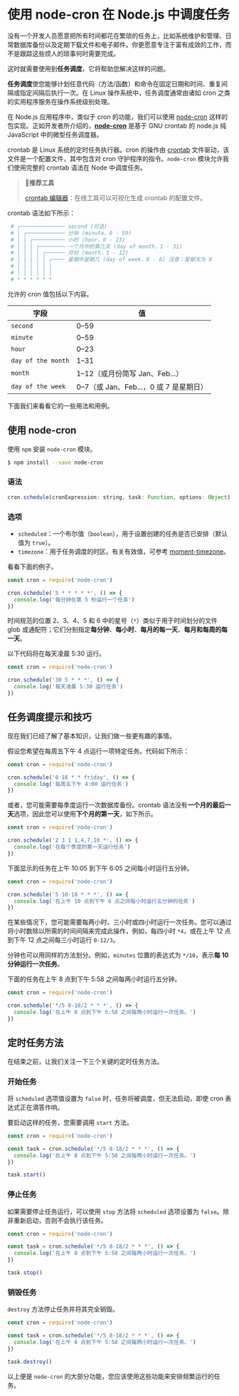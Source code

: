 # 使用 node-cron 在 Node.js 中调度任务

没有一个开发人员愿意把所有时间都花在繁琐的任务上，比如系统维护和管理、日常数据库备份以及定期下载文件和电子邮件。你更愿意专注于富有成效的工作，而不是跟踪这些烦人的琐事何时需要完成。

这时就需要使用到**任务调度**，它将帮助您解决这样的问题。

**任务调度**使您能够计划任意代码（方法/函数）和命令在固定日期和时间、重复间隔或指定间隔后执行一次。在 Linux 操作系统中，任务调度通常由诸如 cron 之类的实用程序服务在操作系统级别处理。

在 Node.js 应用程序中，类似于 cron 的功能，我们可以使用 [node-cron](https://github.com/kelektiv/node-cron) 这样的包实现。正如开发者所介绍的，**[node-cron](https://www.npmjs.com/package/node-cron)** 是基于 GNU crontab 的 node.js 纯 JavaScript 中的微型任务调度器。

crontab 是 Linux 系统的定时任务执行器。cron 的操作由 [crontab](https://www.gnu.org/software/mcron/manual/html_node/Crontab-file.html) 文件驱动，该文件是一个配置文件，其中包含对 cron 守护程序的指令。`node-cron` 模块允许我们使用完整的 crontab 语法在 Node 中调度任务。

> 🎉**推荐工具**
>
> [crontab 编辑器](https://crontab.guru/)：在线工具可以可视化生成 crontab 的配置文件。

crontab 语法如下所示：

```bash
 # ┌────────────── second (可选)
 # │ ┌──────────── 分钟 (minute，0 - 59)
 # │ │ ┌────────── 小时 (hour，0 - 23)
 # │ │ │ ┌──────── 一个月中的第几天 (day of month，1 - 31)
 # │ │ │ │ ┌────── 月份 (month，1 - 12)
 # │ │ │ │ │ ┌──── 星期中星期几 (day of week，0 - 6) 注意：星期天为 0
 # │ │ │ │ │ │
 # │ │ │ │ │ │
 # * * * * * *
```

允许的 cron 值包括以下内容。

| **字段**           | **值**                                 |
| ------------------ | -------------------------------------- |
| `second`           | 0–59                                   |
| `minute`           | 0–59                                   |
| `hour`             | 0–23                                   |
| `day of the month` | 1–31                                   |
| `month`            | 1–12（或月份简写 Jan、Feb...）         |
| `day of the week`  | 0–7（或 Jan、Feb...，0 或 7 是星期日） |

下面我们来看看它的一些用法和用例。

## 使用 node-cron

使用 `npm` 安装 `node-cron` 模块。

```bash
$ npm install --save node-cron
```

### 语法

```js
cron.schedule(cronExpression: string, task: Function, options: Object)
```

### 选项

- `scheduled`：一个布尔值（`boolean`），用于设置创建的任务是否已安排（默认值为 `true`）。
- `timezone`：用于任务调度的时区。有关有效值，可参考 [moment-timezone](https://momentjs.com/timezone)。

看看下面的例子。

```js
const cron = require('node-cron')

cron.schedule('5 * * * * *', () => {
  console.log('每分钟在第 5 秒运行一个任务')
})
```

时间规范的位置 2、3、4、5 和 6 中的星号（`*`）类似于用于时间划分的文件 glob 或通配符；它们分别指定**每分钟**、**每小时**、**每月的每一天**、**每月和每周的每一天**。

以下代码将在每天凌晨 5:30 运行。

```js
const cron = require('node-cron')

cron.schedule('30 5 * * *', () => {
  console.log('每天凌晨 5:30 运行任务')
})
```

## 任务调度提示和技巧

现在我们已经了解了基本知识，让我们做一些更有趣的事情。

假设您希望在每周五下午 4 点运行一项特定任务。代码如下所示：

```js
const cron = require('node-cron')

cron.schedule('0 16 * * friday', () => {
  console.log('每周五下午 4:00 运行任务')
})
```

或者，您可能需要每季度运行一次数据库备份。crontab 语法没有**一个月的最后一天**选项，因此您可以使用**下个月的第一天**，如下所示。

```js
const cron = require('node-cron')

cron.schedule('2 3 1 1,4,7,10 *', () => {
  console.log('在每个季度的第一天运行任务')
})
```

下面显示的任务在上午 10:05 到下午 6:05 之间每小时运行五分钟。

```js
const cron = require('node-cron')

cron.schedule('5 10-18 * * *', () => {
  console.log('在上午 10 点到下午 6 点之间每小时运行五分钟的任务')
})
```

在某些情况下，您可能需要每两小时、三小时或四小时运行一次任务。您可以通过将小时数除以所需的时间间隔来完成此操作，例如，每四小时 `*4`，或在上午 12 点到下午 12 点之间每三小时运行 `0-12/3`。

分钟也可以用同样的方法划分。例如，`minutes` 位置的表达式为 `*/10`，表示**每 10 分钟运行一次任务**。

下面的任务在上午 8 点到下午 5:58 之间每两小时运行五分钟。

```js
const cron = require('node-cron')

cron.schedule('*/5 8-18/2 * * *', () => {
  console.log('在上午 8 点到下午 5:58 之间每两小时运行一次任务。')
})
```

## 定时任务方法

在结束之前，让我们关注一下三个关键的定时任务方法。

### 开始任务

将 `scheduled` 选项值设置为 `false` 时，任务将被调度，但无法启动，即使 cron 表达式正在滴答作响。

要启动这样的任务，您需要调用 `start` 方法。

```js
const cron = require('node-cron')

const task = cron.schedule('*/5 8-18/2 * * *', () => {
  console.log('在上午 8 点到下午 5:58 之间每两小时运行一次任务。')
})

task.start()
```

### 停止任务

如果需要停止任务运行，可以使用 `stop` 方法将 `scheduled` 选项设置为 `false`。除非重新启动，否则不会执行该任务。

```js
const cron = require('node-cron')

const task = cron.schedule('*/5 8-18/2 * * *', () => {
  console.log('在上午 8 点到下午 5:58 之间每两小时运行一次任务。')
})

task.stop()
```

### 销毁任务

`destroy` 方法停止任务并将其完全销毁。

```js
const cron = require('node-cron')

const task = cron.schedule('*/5 8-18/2 * * *', () => {
  console.log('在上午 8 点到下午 5:58 之间每两小时运行一次任务。')
})

task.destroy()
```

以上便是 `node-cron` 的大部分功能，您应该使用这些功能来安排频繁运行的任务。
